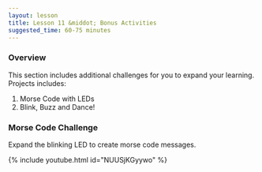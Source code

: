 ```yaml
---
layout: lesson
title: Lesson 11 &middot; Bonus Activities
suggested_time: 60-75 minutes
---
```

### Overview
This section includes additional challenges for you to expand your learning.  Projects includes:
1. Morse Code with LEDs
2. Blink, Buzz and Dance!

### Morse Code Challenge

Expand the blinking LED to create morse code messages.

{% include youtube.html id="NUUSjKGyywo" %}

